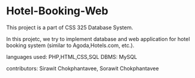 # Hotel-Booking-Web

This project is a part of CSS 325 Database System.

In this projetc, we try to implement database and web application for hotel booking system (similar to Agoda,Hotels.com, etc.).

languages used: PHP,HTML,CSS,SQL DBMS: MySQL

contributors: Sirawit Chokphantavee, Sorawit Chokphantavee
